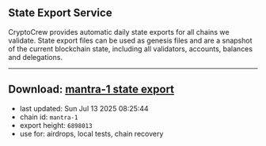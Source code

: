 ## State Export Service
CryptoCrew provides automatic daily state exports for all chains we validate. State export files can be used as genesis files and are a snapshot of the current blockchain state, including all validators, accounts, balances and delegations.

---
**Download: [mantra-1 state export](https://dl-eu2.ccvalidators.com/SERVICE/mantrachain/mantra-1_export_6898013.json)**
---

- last updated: Sun Jul 13 2025 08:25:44
- chain id: `mantra-1`
- export height: `6898013`
- use for: airdrops, local tests, chain recovery
